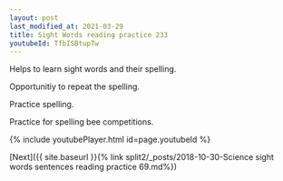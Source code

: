 ```yaml
---
layout: post
last_modified_at: 2021-03-29
title: Sight Words reading practice 233
youtubeId: TfbISBtupTw
---
```

 
 
Helps to learn sight words and their spelling.

Opportunitiy to repeat the spelling. 

Practice spelling. 
 
Practice for spelling bee competitions. 
 
{% include youtubePlayer.html id=page.youtubeId %}
 
 

[Next]({{ site.baseurl }}{% link  split2/_posts/2018-10-30-Science sight words sentences reading practice 69.md%})
 
